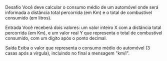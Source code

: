 Desafio Você deve calcular o consumo médio de um automóvel onde será informada a distância total percorrida (em Km) e o total de combustível consumido (em litros).

Entrada Você receberá dois valores: um valor inteiro X com a distância total percorrida (em Km), e um valor real Y que representa o total de combustível consumido, com um dígito após o ponto decimal.

Saída Exiba o valor que representa o consumo médio do automóvel (3 casas após a vírgula), incluindo no final a mensagem "km/l".